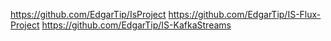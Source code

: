 https://github.com/EdgarTip/IsProject
https://github.com/EdgarTip/IS-Flux-Project
https://github.com/EdgarTip/IS-KafkaStreams